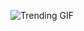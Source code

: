 ![Trending GIF](https://media3.giphy.com/media/v1.Y2lkPThiYjIxNzcyODZtZ29hOWd4a3o5dGRhcXJqODc3OGsyeDdraDJsdGd2MXphY3c0MSZlcD12MV9naWZzX3NlYXJjaCZjdD1n/fryY00CO4xCz4uJuDQ/giphy.gif)
